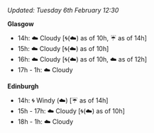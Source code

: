 *Updated: Tuesday 6th February 12:30*

**Glasgow**

* 14h: :cloud: Cloudy [:cyclone:(:cloud:) as of 10h, :umbrella: as of 14h]
* 15h: :cloud: Cloudy [:cyclone:(:cloud:) as of 10h]
* 16h: :cloud: Cloudy [:cyclone:(:cloud:) as of 10h, :cloud: as of 12h]
* 17h - 1h: :cloud: Cloudy

**Edinburgh**

* 14h: :cyclone: Windy (:cloud:) [:umbrella: as of 14h]
* 15h - 17h: :cloud: Cloudy [:cyclone:(:cloud:) as of 10h]
* 18h - 1h: :cloud: Cloudy
